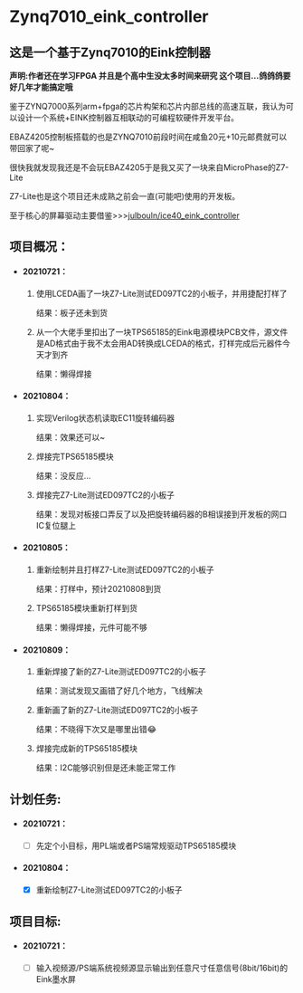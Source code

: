 # Zynq7010_eink_controller

## 这是一个基于Zynq7010的Eink控制器

**声明:作者还在学习FPGA 并且是个高中生没太多时间来研究 这个项目...鸽鸽鸽要好几年才能搞定哦**

鉴于ZYNQ7000系列arm+fpga的芯片构架和芯片内部总线的高速互联，我认为可以设计一个系统+EINK控制器互相联动的可编程软硬件开发平台。

EBAZ4205控制板搭载的也是ZYNQ7010前段时间在咸鱼20元+10元邮费就可以带回家了呢~

很快我就发现我还是不会玩EBAZ4205于是我又买了一块来自MicroPhase的Z7-Lite

Z7-Lite也是这个项目还未成熟之前会一直(可能吧)使用的开发板。

至于核心的屏幕驱动主要借鉴>>>[julbouln/ice40_eink_controller](https://github.com/julbouln/ice40_eink_controller)



## 项目概况：

- #### 20210721：

  1. 使用LCEDA画了一块Z7-Lite测试ED097TC2的小板子，并用捷配打样了

     结果：板子还未到货

  2. 从一个大佬手里扣出了一块TPS65185的Eink电源模块PCB文件，源文件是AD格式由于我不太会用AD转换成LCEDA的格式，打样完成后元器件今天才到齐

     结果：懒得焊接

- #### 20210804：

  1. 实现Verilog状态机读取EC11旋转编码器
  
     结果：效果还可以~
  
  2. 焊接完TPS65185模块
  
     结果：没反应...
     
  3. 焊接完Z7-Lite测试ED097TC2的小板子
  
     结果：发现对板接口弄反了以及把旋转编码器的B相误接到开发板的网口IC复位腿上

- #### 20210805：

  1. 重新绘制并且打样Z7-Lite测试ED097TC2的小板子
  
     结果：打样中，预计20210808到货
     
  2. TPS65185模块重新打样到货
  
     结果：懒得焊接，元件可能不够
  
- #### 20210809：

  1. 重新焊接了新的Z7-Lite测试ED097TC2的小板子
  
     结果：测试发现又画错了好几个地方，飞线解决
     
  2. 重新画了新的Z7-Lite测试ED097TC2的小板子
  
     结果：不晓得下次又是哪里出错😂
  
  3. 焊接完成新的TPS65185模块
  
     结果：I2C能够识别但是还未能正常工作

## 计划任务:

- #### 20210721：

  - [ ] 先定个小目标，用PL端或者PS端常规驱动TPS65185模块

- #### 20210804：

  - [x] 重新绘制Z7-Lite测试ED097TC2的小板子

## 项目目标:

- #### 20210721：

  - [ ] 输入视频源/PS端系统视频源显示输出到任意尺寸任意信号(8bit/16bit)的Eink墨水屏



